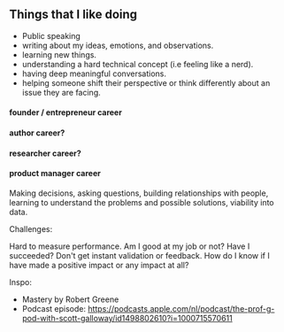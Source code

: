 ## Things that I like doing

- Public speaking
- writing about my ideas, emotions, and observations.
- learning new things.
- understanding a hard technical concept (i.e feeling like a nerd).
- having deep meaningful conversations.
- helping someone shift their perspective or think differently about an issue they are facing.

#### founder / entrepreneur career

#### author career?

#### researcher career?

#### product manager career

Making decisions, asking questions, building relationships with people, learning to understand the problems and possible solutions, viability into data.

Challenges:

Hard to measure performance. Am I good at my job or not? Have I succeeded? Don't get instant validation or feedback. How do I know if I have made a positive impact or any impact at all?

Inspo: 
- Mastery by Robert Greene
- Podcast episode: https://podcasts.apple.com/nl/podcast/the-prof-g-pod-with-scott-galloway/id1498802610?i=1000715570611